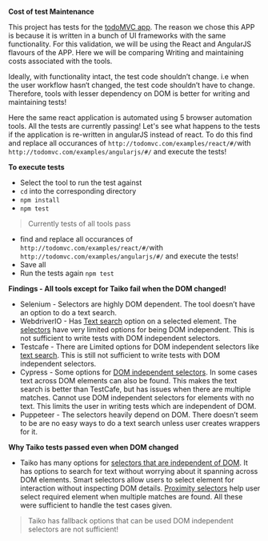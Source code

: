 **Cost of test Maintenance**

This project has tests for the [todoMVC app](http://todomvc.com/examples/react/#/). The reason we chose this APP is because it is written in a bunch of UI frameworks with the same functionality. For this validation, we will be using the React and AngularJS flavours of the APP. Here we will be comparing Writing and maintaining costs associated with the tools. 

Ideally, with functionality intact, the test code shouldn’t change. i.e when the user workflow hasn‘t changed, the test code shouldn’t have to change. 
Therefore, tools with lesser dependency on DOM is better for writing and maintaining tests!

Here the same react application is automated using 5 browser automation tools. All the tests are currently passing!
Let's see what happens to the tests if the application is re-written in angularJS instead of react. 
To do this find and replace all occurances of `http://todomvc.com/examples/react/#/`with `http://todomvc.com/examples/angularjs/#/` and execute the tests!

**To execute tests**
* Select the tool to run the test against
* `cd` into the corresponding directory
* `npm install`
* `npm test`
> Currently tests of all tools pass
* find and replace all occurances of `http://todomvc.com/examples/react/#/`with `http://todomvc.com/examples/angularjs/#/` and execute the tests!
* Save all
* Run the tests again `npm test`

**Findings - All tools except for Taiko fail when the DOM changed!**
- Selenium - Selectors are highly DOM dependent. The tool doesn’t have an option to do a text search.
- WebdriverIO - Has [Text search](https://webdriver.io/docs/selectors.html#element-with-certain-text) option on a selected element. The [selectors](https://webdriver.io/docs/selectors.html) have very limited options for being DOM independent. This is not sufficient to write tests with DOM independent selectors.
- Testcafe  - There are Limited options for DOM independent selectors like [text search](https://devexpress.github.io/testcafe/documentation/test-api/selecting-page-elements/selectors/functional-style-selectors.html#withtext). This is still not sufficient to write tests with DOM independent selectors. 
- Cypress - Some options for [DOM independent selectors](https://docs.cypress.io/api/commands/contains.html#Syntax). In some cases text across DOM elements can also be found. This makes the text search is better than TestCafe, but has issues when there are multiple matches. Cannot use DOM independent selectors for elements with no text. This limits the user in writing tests which are independent of DOM.
- Puppeteer - The selectors heavily depend on DOM. There doesn’t seem to be are no easy ways to do a text search unless user creates wrappers for it. 

**Why Taiko tests passed even when DOM changed**
- Taiko has many options for [selectors that are independent of DOM](https://taiko.gauge.org/#smart-selectors). It has options to search for text without worrying about it spanning across DOM elements. Smart selectors allow users to select element for interaction without inspecting DOM details. [Proximity selectors](https://taiko.gauge.org/#toleftof) help user select required element when multiple matches are found. All these were sufficient to handle the test cases given.
> Taiko has fallback options that can be used DOM independent selectors are not sufficient!

